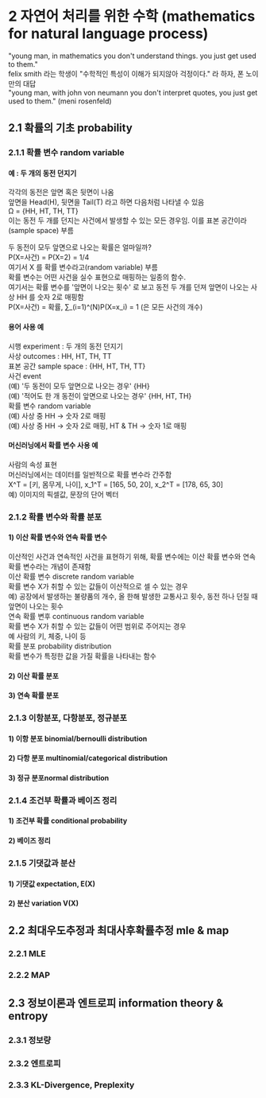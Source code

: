 # 2 자연어 처리를 위한 수학 (mathematics for natural language process)
"young man, in mathematics you don't understand things. you just get used to them."  
felix smith 라는 학생이 "수학적인 특성이 이해가 되지않아 걱정이다." 라 하자, 폰 노이만의 대답  
"young man, with john von neumann you don't interpret quotes, you just get used to them." (meni rosenfeld)

## 2.1 확률의 기초 probability

### 2.1.1 확률 변수 random variable
#### 예 : 두 개의 동전 던지기
각각의 동전은 앞면 혹은 뒷면이 나옴  
앞면을 Head(H), 뒷면을 Tail(T) 라고 하면 다음처럼 나타낼 수 있음  
Ω = {HH, HT, TH, TT}  
이는 동전 두 개를 던지는 사건에서 발생할 수 있는 모든 경우임. 이를 표본 공간이라(sample space) 부름

두 동전이 모두 앞면으로 나오는 확률은 얼마일까?  
P(X=사건) = P(X=2) = 1/4  
여기서 X 를 확률 변수라고(random variable) 부름  
확률 변수는 어떤 사건을 실수 표현으로 매핑하는 일종의 함수.  
여기서는 확률 변수를 '앞면이 나오는 횟수' 로 보고 동전 두 개를 던져 앞면이 나오는 사상 HH 를 숫자 2로 매핑함  
P(X=사건) = 확률, ∑_(i=1)^(N)P(X=x_i) = 1 (은 모든 사건의 개수)

#### 용어 사용 예
시행 experiment : 두 개의 동전 던지기  
사상 outcomes : HH, HT, TH, TT  
표본 공간 sample space : {HH, HT, TH, TT}  
사건 event  
(예) '두 동전이 모두 앞면으로 나오는 경우' {HH}  
(예) '적어도 한 개 동전이 앞면으로 나오는 경우' {HH, HT, TH}  
확률 변수 random variable  
(예) 사상 중 HH -> 숫자 2로 매핑  
(예) 사상 중 HH -> 숫자 2로 매핑, HT & TH -> 숫자 1로 매핑

#### 머신러닝에서 확률 변수 사용 예
사람의 속성 표현  
머신러닝에서는 데이터를 일반적으로 확률 변수라 간주함  
X^T = [키, 몸무게, 나이], x_1^T = [165, 50, 20], x_2^T = [178, 65, 30]  
예) 이미지의 픽셀값, 문장의 단어 벡터

### 2.1.2 확률 변수와 확률 분포
#### 1) 이산 확률 변수와 연속 확률 변수
이산적인 사건과 연속적인 사건을 표현하기 위해, 확률 변수에는 이산 확률 변수와 연속 확률 변수라는 개념이 존재함  
이산 확률 변수 discrete random variable  
확률 변수 X가 취할 수 있는 값들이 이산적으로 셀 수 있는 경우  
예) 공장에서 발생하는 불량품의 개수, 올 한해 발생한 교통사고 횟수, 동전 하나 던질 때 앞면이 나오는 횟수  
연속 확률 변후 continuous random variable  
확률 변수 X가 취할 수 있는 값들이 어떤 범위로 주어지는 경우  
예 사람의 키, 체중, 나이 등  
확률 분포 probability distribution  
확률 변수가 특정한 값을 가질 확률을 나타내는 함수

#### 2) 이산 확률 분포

#### 3) 연속 확률 분포

### 2.1.3 이항분포, 다항분포, 정규분포
#### 1) 이항 분포 binomial/bernoulli distribution

#### 2) 다항 분포 multinomial/categorical distribution

#### 3) 정규 분포normal distribution

### 2.1.4 조건부 확률과 베이즈 정리
#### 1) 조건부 확률 conditional probability

#### 2) 베이즈 정리

### 2.1.5 기댓값과 분산
#### 1) 기댓값 expectation, E(X)

#### 2) 분산 variation V(X)

## 2.2 최대우도추정과 최대사후확률추정 mle & map
### 2.2.1 MLE
### 2.2.2 MAP

## 2.3 정보이론과 엔트로피 information theory & entropy
### 2.3.1 정보량
### 2.3.2 엔트로피
### 2.3.3 KL-Divergence, Preplexity
